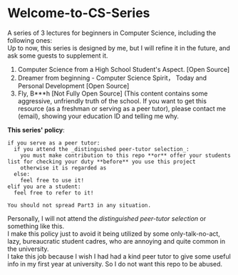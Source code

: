 # Welcome-to-CS-Series
A series of 3 lectures for beginners in Computer Science, including the following ones:  
Up to now, this series is designed by me, but I will refine it in the future, and ask some guests to supplement it.  
1. Computer Science from a High School Student's Aspect. \[Open Source\]  
2. Dreamer from beginning - Computer Science Spirit， Today and Personal Development \[Open Source\]  
3. Fly, B***h \[Not Fully Open Source\] (This content contains some aggressive, unfriendly truth of the school. If you want to get this resource (as a freshman or serving as a peer tutor), please contact me (email), showing your education ID and telling me why.  


**This series' policy**:  
```
if you serve as a peer tutor:   
  if you attend the _distinguished peer-tutor selection_:   
    you must make contribution to this repo **or** offer your students list for checking your duty **before** you use this project   
    otherwise it is regarded as  
  else:   
    feel free to use it!   
elif you are a student:   
  feel free to refer to it!   
   
You should not spread Part3 in any situation.   
```

Personally, I will not attend the _distinguished peer-tutor selection_ or something like this.   
I make this policy just to avoid it being utilized by some only-talk-no-act, lazy, bureaucratic student cadres, who are annoying and quite common in the university.  
I take this job because I wish I had had a kind peer tutor to give some useful info in my first year at university. So I do not want this repo to be abused.

